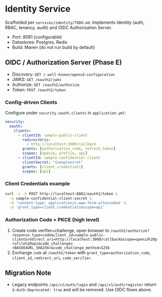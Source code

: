 # Identity Service

Scaffolded per `services/identity/TODO.md`. Implements Identity (auth, RBAC, tenancy, audit) and OIDC Authorization Server.

- Port: 8081 (configurable)
- Datastores: Postgres, Redis
- Build: Maven (do not run build by default)

## OIDC / Authorization Server (Phase E)

- Discovery: `GET /.well-known/openid-configuration`
- JWKS: `GET /oauth2/jwks`
- Authorize: `GET /oauth2/authorize`
- Token: `POST /oauth2/token`

### Config-driven Clients

Configure under `security.oauth.clients` in `application.yml`:

```yaml
security:
  oauth:
    clients:
      - clientId: sample-public-client
        redirectUris:
          - http://localhost:3000/callback
        grants: [authorization_code, refresh_token]
        scopes: [openid, profile, api]
      - clientId: sample-confidential-client
        clientSecret: "{noop}secret"
        grants: [client_credentials]
        scopes: [api]
```

### Client Credentials example

```bash
curl -s -X POST http://localhost:8081/oauth2/token \
  -u sample-confidential-client:secret \
  -H 'content-type: application/x-www-form-urlencoded' \
  -d 'grant_type=client_credentials&scope=api'
```

### Authorization Code + PKCE (high level)

1) Create code verifier+challenge, open browser to `/oauth2/authorize?response_type=code&client_id=sample-public-client&redirect_uri=http://localhost:3000/callback&scope=openid%20profile%20api&code_challenge=<BASE64URL_SHA256>&code_challenge_method=S256`
2) Exchange `code` at `/oauth2/token` with `grant_type=authorization_code`, `client_id`, `redirect_uri`, `code_verifier`.

## Migration Note

- Legacy endpoints `/api/v1/auth/login` and `/api/v1/auth/register` return `X-Auth-Deprecated: true` and will be removed. Use OIDC flows above.
